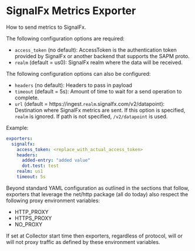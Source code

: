 # SignalFx Metrics Exporter

How to send metrics to SignalFx.

The following configuration options are required:

- `access_token` (no default): AccessToken is the authentication token provided
by SignalFx or another backend that supports the SAPM proto.
- `realm` (default = us0): SignalFx realm where the data will be received.

The following configuration options can also be configured:

- `headers` (no default): Headers to pass in payload
- `timeout` (default = 5s): Amount of time to wait for a send operation to complete.
- `url` (default = https://ingest.`realm`.signalfx.com/v2/datapoint): Destination
where SignalFx metrics are sent. If this option is specified, `realm` is ignored.
If path is not specified, `/v2/datapoint` is used.

Example:

```yaml
exporters:
  signalfx:
    access_token: <replace_with_actual_access_token>
    headers:
      added-entry: "added value"
      dot.test: test
    realm: us1
    timeout: 5s
```

Beyond standard YAML configuration as outlined in the sections that follow,
exporters that leverage the net/http package (all do today) also respect the
following proxy environment variables:

* HTTP_PROXY
* HTTPS_PROXY
* NO_PROXY

If set at Collector start time then exporters, regardless of protocol,
will or will not proxy traffic as defined by these environment variables.
